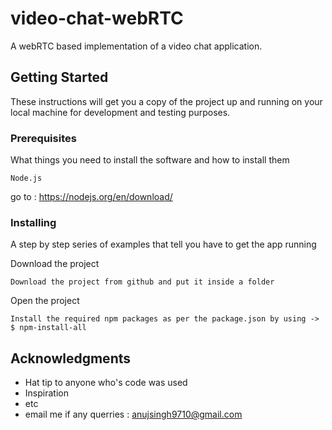 # video-chat-webRTC

A webRTC based implementation of a video chat application.


## Getting Started

These instructions will get you a copy of the project up and running on your local machine for development and testing purposes.

### Prerequisites

What things you need to install the software and how to install them

```
Node.js
```
go to : https://nodejs.org/en/download/


### Installing

A step by step series of examples that tell you have to get the app running

Download the project

```
Download the project from github and put it inside a folder
```

Open the project

```
Install the required npm packages as per the package.json by using -> $ npm-install-all
```


## Acknowledgments

* Hat tip to anyone who's code was used
* Inspiration
* etc
* email me if any querries : anujsingh9710@gmail.com
